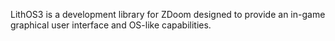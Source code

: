 LithOS3 is a development library for ZDoom designed to provide an in-game
graphical user interface and OS-like capabilities.
